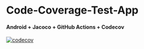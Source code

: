 # Code-Coverage-Test-App
#### Android + Jacoco + GitHub Actions + Codecov 

[![codecov](https://codecov.io/gh/lixw1021/Code-Coverage-Test-App/branch/master/graph/badge.svg?token=8RVGM9LNES)](https://codecov.io/gh/lixw1021/Code-Coverage-Test-App)

